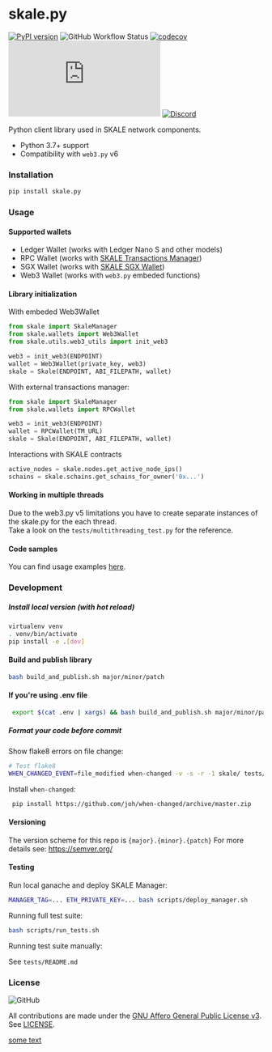 # skale.py

[![PyPI version](https://badge.fury.io/py/skale.py.svg)](https://badge.fury.io/py/skale.py)
![GitHub Workflow Status](https://img.shields.io/github/workflow/status/skalenetwork/skale.py/Test) 
[![codecov](https://codecov.io/gh/skalenetwork/skale.py/branch/develop/graph/badge.svg?token=XHiZ15ijpa)](https://codecov.io/gh/skalenetwork/skale.py)
![Libraries.io dependency status for GitHub repo](https://img.shields.io/librariesio/github/skalenetwork/skale.py)
[![Discord](https://img.shields.io/discord/534485763354787851.svg)](https://discord.gg/vvUtWJB)

Python client library used in SKALE network components.

- Python 3.7+ support
- Compatibility with `web3.py` v6

### Installation

```bash
pip install skale.py
```

### Usage

#### Supported wallets

- Ledger Wallet (works with Ledger Nano S and other models)
- RPC Wallet (works with [SKALE Transactions Manager](https://github.com/skalenetwork/transactions-manager))
- SGX Wallet (works with [SKALE SGX Wallet](https://github.com/skalenetwork/sgxwallet))
- Web3 Wallet (works with `web3.py` embeded functions)

#### Library initialization

With embeded Web3Wallet

```python
from skale import SkaleManager
from skale.wallets import Web3Wallet
from skale.utils.web3_utils import init_web3

web3 = init_web3(ENDPOINT)
wallet = Web3Wallet(private_key, web3)
skale = Skale(ENDPOINT, ABI_FILEPATH, wallet)
```

With external transactions manager:

```python
from skale import SkaleManager
from skale.wallets import RPCWallet

web3 = init_web3(ENDPOINT)
wallet = RPCWallet(TM_URL)
skale = Skale(ENDPOINT, ABI_FILEPATH, wallet)
```

Interactions with SKALE contracts

```python
active_nodes = skale.nodes.get_active_node_ips()
schains = skale.schains.get_schains_for_owner('0x...')
```

#### Working in multiple threads

Due to the web3.py v5 limitations you have to create separate instances of the skale.py for the each thread.  
Take a look on the `tests/multithreading_test.py` for the reference.

#### Code samples

You can find usage examples [here](https://github.com/skalenetwork/skale.py-examples).

### Development

##### Install local version (with hot reload)

```bash
virtualenv venv
. venv/bin/activate 
pip install -e .[dev]
```

#### Build and publish library

```bash
bash build_and_publish.sh major/minor/patch
```

#### If you're using .env file

```bash
 export $(cat .env | xargs) && bash build_and_publish.sh major/minor/patch
```

##### Format your code before commit

Show flake8 errors on file change:

```bash
# Test flake8
WHEN_CHANGED_EVENT=file_modified when-changed -v -s -r -1 skale/ tests/ examples/ -c "clear; flake8 web3 tests ens && echo 'flake8 success' || echo 'error'"
```

Install `when-changed`:

```bash
 pip install https://github.com/joh/when-changed/archive/master.zip
```

#### Versioning

The version scheme for this repo is `{major}.{minor}.{patch}`
For more details see: <https://semver.org/>

#### Testing

Run local ganache and deploy SKALE Manager:

```bash
MANAGER_TAG=... ETH_PRIVATE_KEY=... bash scripts/deploy_manager.sh
```

Running full test suite:

```bash
bash scripts/run_tests.sh
```

Running test suite manually:

See `tests/README.md`

### License

![GitHub](https://img.shields.io/github/license/skalenetwork/skale.py.svg)

All contributions are made under the [GNU Affero General Public License v3](https://www.gnu.org/licenses/agpl-3.0.en.html). See [LICENSE](LICENSE).


<u> some text </u>
